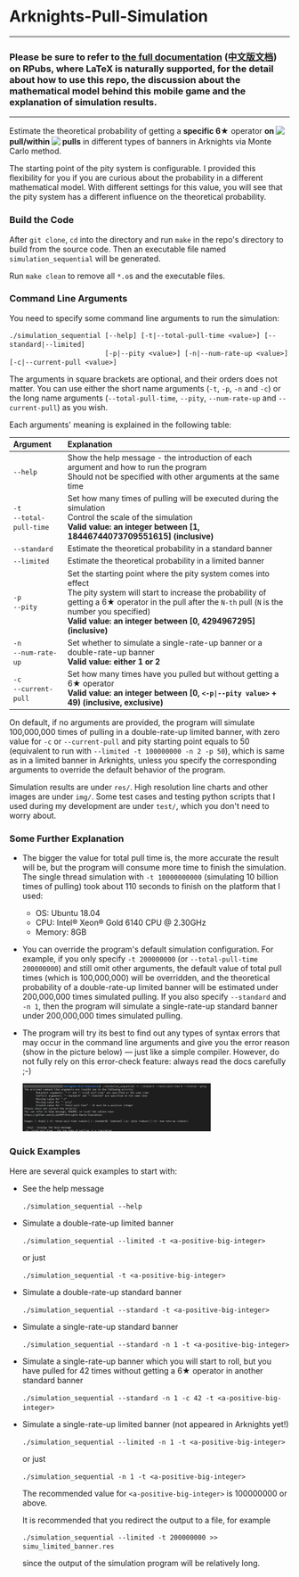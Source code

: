 # Arknights-Pull-Simulation
------
### Please be sure to refer to [the full documentation](https://rpubs.com/zyLiu6707/arknights-pull-simulation) ([中文版文档](https://rpubs.com/zyLiu6707/711321)) on RPubs, where LaTeX is naturally supported, for the detail about how to use this repo, the discussion about the mathematical model behind this mobile game and the explanation of simulation results.
------

Estimate the theoretical probability of getting a **specific 6★** operator **on <!-- $i^{th}$ --> <img style="transform: translateY(0.1em); background: white;" src="https://render.githubusercontent.com/render/math?math=i%5E%7Bth%7D"> pull/within <!-- $i$ --> <img style="transform: translateY(0.1em); background: white;" src="https://render.githubusercontent.com/render/math?math=i"> pulls** in different types of banners in Arknights via Monte Carlo method.

The starting point of the pity system is configurable. I provided this flexibility for you if you are curious about the probability in a different mathematical model. With different settings for this value, you will see that the pity system has a different influence on the theoretical probability.

### Build the Code

After `git clone`, `cd` into the directory and run `make` in the repo's directory to build from the source code. Then an executable file named `simulation_sequential` will be generated.

Run `make clean` to remove all `*.o`s and the executable files.

### Command Line Arguments

You need to specify some command line arguments to run the simulation:

```shell
./simulation_sequential [--help] [-t|--total-pull-time <value>] [--standard|--limited] 
                        [-p|--pity <value>] [-n|--num-rate-up <value>] [-c|--current-pull <value>]
```

The arguments in square brackets are optional, and their orders does not matter. You can use either the short name arguments (`-t`, `-p`, `-n` and `-c`) or the long name arguments (`--total-pull-time`, `--pity`, `--num-rate-up` and `--current-pull`) as you wish. 

Each arguments' meaning is explained in the following table:

| Argument                     | Explanation                                                  |
| :--------------------------- | :----------------------------------------------------------- |
| `--help`                     | Show the help message - the introduction of each argument and how to run the program <br/>Should not be specified with other arguments at the same time |
| `-t`<br/>`--total-pull-time` | Set how many times of pulling will be executed during the simulation<br/>Control the scale of the simulation<br/>**Valid value: an integer between [1, 18446744073709551615] (inclusive)** |
| `--standard`                 | Estimate the theoretical probability in a standard banner    |
| `--limited`                  | Estimate the theoretical probability in a limited banner     |
| `-p`<br/>`--pity`            | Set the starting point where the pity system comes into effect<br/>The pity system will start to increase the probability of getting a 6★ operator in the pull after the `N-th` pull (`N` is the number you specified)<br/>**Valid value: an integer between [0, 4294967295] (inclusive)** |
| `-n`<br/>`--num-rate-up`     | Set whether to simulate a single-rate-up banner or a double-rate-up banner<br/>**Valid value: either 1 or 2** |
| `-c`<br/>`--current-pull`   | Set how many times have you pulled but without getting a 6★ operator<br/>**Valid value: an integer between [0, `<-p\|--pity value>` + 49) (inclusive, exclusive)** |

On default, if no arguments are provided, the program will simulate 100,000,000 times of pulling in a double-rate-up limited banner, with zero value for `-c` or `--current-pull` and pity starting point equals to 50 (equivalent to run with `--limited -t 100000000 -n 2 -p 50`), which is same as in a limited banner in Arknights, unless you specify the corresponding arguments to override the default behavior of the program.

Simulation results are under `res/`. High resolution line charts and other images are under `img/`. Some test cases and testing python scripts that I used during my development are under `test/`, which you don't need to worry about.

### Some Further Explanation

* The bigger the value for total pull time is, the more accurate the result will be, but the program will consume more time to finish the simulation. The single thread simulation with `-t 10000000000` (simulating 10 billion times of pulling) took about 110 seconds to finish on the platform that I used:

  * OS: Ubuntu 18.04
  * CPU: Intel® Xeon® Gold 6140 CPU @ 2.30GHz
  * Memory: 8GB

* You can override the program's default simulation configuration. For example, if you only specify `-t 200000000` (or `--total-pull-time 200000000`) and still omit other arguments, the default value of total pull times (which is 100,000,000) will be overridden, and the theoretical probability of a double-rate-up limited banner will be estimated under 200,000,000 times simulated pulling. If you also specify `--standard` and `-n 1`, then the program will simulate a single-rate-up standard banner under 200,000,000 times simulated pulling.

* The program will try its best to find out any types of syntax errors that may occur in the command line arguments and give you the error reason (show in the picture below) — just like a simple compiler. However, do not fully rely on this error-check feature: always read the docs carefully ;-)

  <img src="img/Arguments Error Checking.png" style="zoom:33%;" />

### Quick Examples

Here are several quick examples to start with:

* See the help message

  `./simulation_sequential --help`

* Simulate a double-rate-up limited banner

  `./simulation_sequential --limited -t <a-positive-big-integer>`

  or just

  `./simulation_sequential -t <a-positive-big-integer>`

* Simulate a double-rate-up standard banner

  `./simulation_sequential --standard -t <a-positive-big-integer>` 

* Simulate a single-rate-up standard banner

  `./simulation_sequential --standard -n 1 -t <a-positive-big-integer>`

* Simulate a single-rate-up banner which you will start to roll, but you have pulled for 42 times without getting a 6★ operator in another standard banner

  `./simulation_sequential --standard -n 1 -c 42 -t <a-positive-big-integer>`

* Simulate a single-rate-up limited banner (not appeared in Arknights yet!)

  `./simulation_sequential --limited -n 1 -t <a-positive-big-integer>`

  or just

  `./simulation_sequential -n 1 -t <a-positive-big-integer>`

  The recommended value for `<a-positive-big-integer>` is 100000000 or above.

  It is recommended that you redirect the output to a file, for example

  ```shell
  ./simulation_sequential --limited -t 200000000 >> simu_limited_banner.res
  ```

  since the output of the simulation program will be relatively long.
